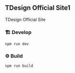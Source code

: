 ## TDesign Official Site1

TDesign Official Site

### 🏗️ Develop

```
npm run dev
```

### ⚙️ Build

```
npm run build
```

